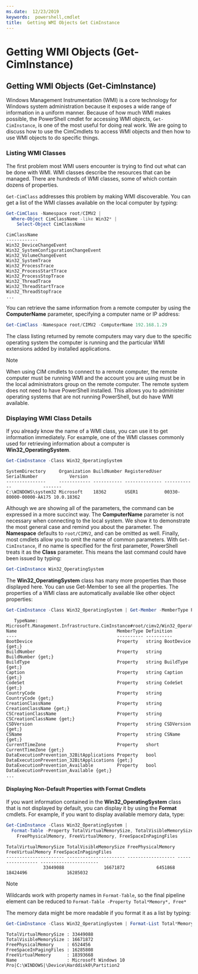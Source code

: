 ```yaml
---
ms.date:  12/23/2019
keywords:  powershell,cmdlet
title:  Getting WMI Objects Get CimInstance
---
```

# Getting WMI Objects (Get-CimInstance)

## Getting WMI Objects (Get-CimInstance)

Windows Management Instrumentation (WMI) is a core technology for Windows system administration
because it exposes a wide range of information in a uniform manner. Because of how much WMI makes
possible, the PowerShell cmdlet for accessing WMI objects, `Get-CimInstance`, is one of the
most useful for doing real work. We are going to discuss how to use the CimCmdlets to access WMI
objects and then how to use WMI objects to do specific things.

### Listing WMI Classes

The first problem most WMI users encounter is trying to find out what can be done with WMI. WMI
classes describe the resources that can be managed. There are hundreds of WMI classes, some of which
contain dozens of properties.

`Get-CimClass` addresses this problem by making WMI discoverable. You can get a list of the WMI
classes available on the local computer by typing:

```powershell
Get-CimClass -Namespace root/CIMV2 |
  Where-Object CimClassName -like Win32* |
    Select-Object CimClassName
```

```Output
CimClassName
------------
Win32_DeviceChangeEvent
Win32_SystemConfigurationChangeEvent
Win32_VolumeChangeEvent
Win32_SystemTrace
Win32_ProcessTrace
Win32_ProcessStartTrace
Win32_ProcessStopTrace
Win32_ThreadTrace
Win32_ThreadStartTrace
Win32_ThreadStopTrace
...
```

You can retrieve the same information from a remote computer by using the **ComputerName**
parameter, specifying a computer name or IP address:

```powershell
Get-CimClass -Namespace root/CIMV2 -ComputerName 192.168.1.29
```

The class listing returned by remote computers may vary due to the specific operating system the
computer is running and the particular WMI extensions added by installed applications.

> [!NOTE]
> When using CIM cmdlets to connect to a remote computer, the remote computer must be running WMI
> and the account you are using must be in the local administrators group on the remote computer.
> The remote system does not need to have PowerShell installed. This allows you to administer
> operating systems that are not running PowerShell, but do have WMI available.

### Displaying WMI Class Details

If you already know the name of a WMI class, you can use it to get information immediately. For
example, one of the WMI classes commonly used for retrieving information about a computer is
**Win32_OperatingSystem**.

```powershell
Get-CimInstance -Class Win32_OperatingSystem
```

```Output
SystemDirectory     Organization BuildNumber RegisteredUser SerialNumber            Version
---------------     ------------ ----------- -------------- ------------            -------
C:\WINDOWS\system32 Microsoft    18362       USER1          00330-80000-00000-AA175 10.0.18362
```

Although we are showing all of the parameters, the command can be expressed in a more succinct way.
The **ComputerName** parameter is not necessary when connecting to the local system. We show it to
demonstrate the most general case and remind you about the parameter. The **Namespace** defaults to
`root/CIMV2`, and can be omitted as well. Finally, most cmdlets allow you to omit the name of common
parameters. With `Get-CimInstance`, if no name is specified for the first parameter, PowerShell
treats it as the **Class** parameter. This means the last command could have been issued by typing:

```powershell
Get-CimInstance Win32_OperatingSystem
```

The **Win32_OperatingSystem** class has many more properties than those displayed here. You can use
Get-Member to see all the properties. The properties of a WMI class are automatically available like
other object properties:

```powershell
Get-CimInstance -Class Win32_OperatingSystem | Get-Member -MemberType Property
```

```Output
   TypeName: Microsoft.Management.Infrastructure.CimInstance#root/cimv2/Win32_OperatingSystem
Name                                      MemberType Definition
----                                      ---------- ----------
BootDevice                                Property   string BootDevice {get;}
BuildNumber                               Property   string BuildNumber {get;}
BuildType                                 Property   string BuildType {get;}
Caption                                   Property   string Caption {get;}
CodeSet                                   Property   string CodeSet {get;}
CountryCode                               Property   string CountryCode {get;}
CreationClassName                         Property   string CreationClassName {get;}
CSCreationClassName                       Property   string CSCreationClassName {get;}
CSDVersion                                Property   string CSDVersion {get;}
CSName                                    Property   string CSName {get;}
CurrentTimeZone                           Property   short CurrentTimeZone {get;}
DataExecutionPrevention_32BitApplications Property   bool DataExecutionPrevention_32BitApplications {get;}
DataExecutionPrevention_Available         Property   bool DataExecutionPrevention_Available {get;}
...
```

#### Displaying Non-Default Properties with Format Cmdlets

If you want information contained in the **Win32_OperatingSystem** class that is not displayed by
default, you can display it by using the **Format** cmdlets. For example, if you want to display
available memory data, type:

```powershell
Get-CimInstance -Class Win32_OperatingSystem |
  Format-Table -Property TotalVirtualMemorySize, TotalVisibleMemorySize,
    FreePhysicalMemory, FreeVirtualMemory, FreeSpaceInPagingFiles
```

```Output
TotalVirtualMemorySize TotalVisibleMemorySize FreePhysicalMemory FreeVirtualMemory FreeSpaceInPagingFiles
---------------------- ---------------------- ------------------ ----------------- ----------------------
              33449088               16671872            6451868          18424496               16285032
```

> [!NOTE]
> Wildcards work with property names in `Format-Table`, so the final pipeline element can be
> reduced to `Format-Table -Property Total*Memory*, Free*`

The memory data might be more readable if you format it as a list by typing:

```powershell
Get-CimInstance -Class Win32_OperatingSystem | Format-List Total*Memory*, Free*
```

```Output
TotalVirtualMemorySize : 33449088
TotalVisibleMemorySize : 16671872
FreePhysicalMemory     : 6524456
FreeSpaceInPagingFiles : 16285808
FreeVirtualMemory      : 18393668
Name                   : Microsoft Windows 10 Pro|C:\WINDOWS|\Device\Harddisk0\Partition2
```
